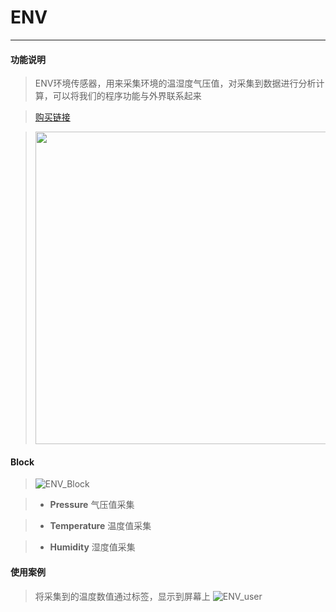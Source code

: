 # ENV
__________________________

#### 功能说明

>ENV环境传感器，用来采集环境的温湿度气压值，对采集到数据进行分析计算，可以将我们的程序功能与外界联系起来

>[购买链接](https://item.taobao.com/item.htm?spm=a1z10.5-c.w4002-1172588093.48.527c75f4dVpvAx&id=578200145474)

><img src="/image/Units/ENV.jpg" width="500" height="500" />

#### Block

>![ENV_Block](/image/Units/ENV_Block.jpg)

>* __Pressure__
气压值采集

>* __Temperature__
温度值采集

>* __Humidity__
湿度值采集

#### 使用案例

>将采集到的温度数值通过标签，显示到屏幕上
>![ENV_user](/image/Units/ENV_user.gif)
